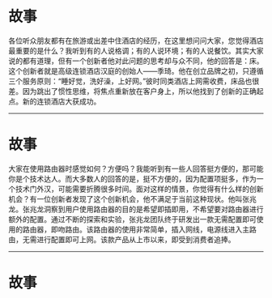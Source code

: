 

# 故事

各位听众朋友都有在旅游或出差中住酒店的经历，在这里想问问大家，您觉得酒店最重要的是什么？我听到有的人说格调；有的人说环境；有的人说餐饮。其实大家说的都有道理，但有一个创新者他对此问题的思考却与众不同，他的回答是：床。这个创新者就是高级连锁酒店汉庭的创始人——季琦。他在创立品牌之初，只遵循三个服务原则：“睡好觉，洗好澡，上好网。”彼时同类酒店上网需收费，床品也很差。因为跳出了惯性思维，将焦点重新放在客户身上，所以他找到了创新的正确起点。新的连锁酒店大获成功。

---

# 故事

大家在使用路由器时感觉如何？方便吗？我能听到有一些人回答挺方便的，那可能你是个技术达人。而大多数人的回答的是，挺不方便的，因为配置项挺多，作为一个技术门外汉，可能需要折腾很多时间。面对这样的情景，你觉得有什么样的创新机会？有一位创新者发现了这个创新机会，他不满足于当前这种现状。他叫张兆龙。张兆龙洞察到用户使用路由器的目的是希望即插即用，不希望要对路由器进行额外的配置。通过不断的探索和实验，张兆龙团队终于研发出一款无需配置即可使用的路由器，即吻路由。该路由器的使用非常简单，插入网线，电源线进入主路由，无需进行配置即可上网。该款产品从上市以来，即受到消费者追捧。

---

# 故事

